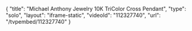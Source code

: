 {
    "title": "Michael Anthony Jewelry 10K TriColor Cross Pendant",
    "type": "solo",
    "layout": "iframe-static",
    "videoId": "112327740",
    "url": "\/tvpembed\/112327740"
}